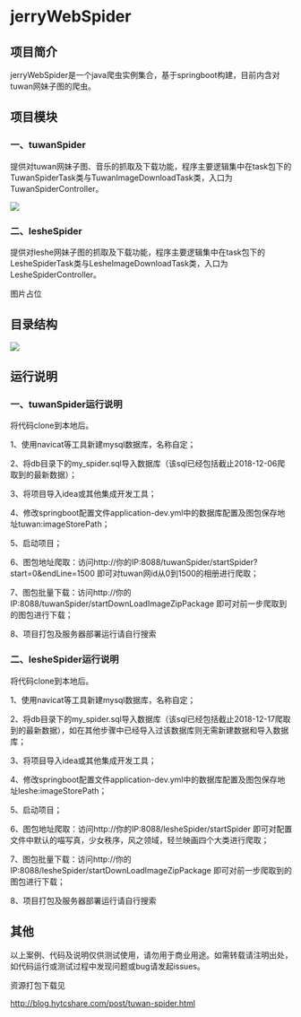# jerryWebSpider

## 项目简介

jerryWebSpider是一个java爬虫实例集合，基于springboot构建，目前内含对tuwan网妹子图的爬虫。

## 项目模块 

### 一、tuwanSpider

提供对tuwan网妹子图、音乐的抓取及下载功能，程序主要逻辑集中在task包下的TuwanSpiderTask类与TuwanImageDownloadTask类，入口为TuwanSpiderController。

![](https://raw.githubusercontent.com/jrhu05/jerryWebSpider/master/pic/tuwan.jpg)

### 二、lesheSpider

提供对leshe网妹子图的抓取及下载功能，程序主要逻辑集中在task包下的LesheSpiderTask类与LesheImageDownloadTask类，入口为LesheSpiderController。

图片占位

## 目录结构

![](https://raw.githubusercontent.com/jrhu05/jerryWebSpider/master/pic/structure.jpg)

## 运行说明

### 一、tuwanSpider运行说明

将代码clone到本地后。

1、使用navicat等工具新建mysql数据库，名称自定；

2、将db目录下的my_spider.sql导入数据库（该sql已经包括截止2018-12-06爬取到的最新数据）；

3、将项目导入idea或其他集成开发工具；

4、修改springboot配置文件application-dev.yml中的数据库配置及图包保存地址tuwan:imageStorePath；

5、启动项目；

6、图包地址爬取：访问http://你的IP:8088/tuwanSpider/startSpider?start=0&endLine=1500 即可对tuwan网id从0到1500的相册进行爬取；

7、图包批量下载：访问http://你的IP:8088/tuwanSpider/startDownLoadImageZipPackage 即可对前一步爬取到的图包进行下载；

8、项目打包及服务器部署运行请自行搜索

### 二、lesheSpider运行说明

将代码clone到本地后。

1、使用navicat等工具新建mysql数据库，名称自定；

2、将db目录下的my_spider.sql导入数据库（该sql已经包括截止2018-12-17爬取到的最新数据），如在其他步骤中已经导入过该数据库则无需新建数据和导入数据库；

3、将项目导入idea或其他集成开发工具；

4、修改springboot配置文件application-dev.yml中的数据库配置及图包保存地址leshe:imageStorePath；

5、启动项目；

6、图包地址爬取：访问http://你的IP:8088/lesheSpider/startSpider 即可对配置文件中默认的喵写真，少女秩序，风之领域，轻兰映画四个大类进行爬取；

7、图包批量下载：访问http://你的IP:8088/lesheSpider/startDownLoadImageZipPackage 即可对前一步爬取到的图包进行下载；

8、项目打包及服务器部署运行请自行搜索

## 其他

以上案例、代码及说明仅供测试使用，请勿用于商业用途。如需转载请注明出处，如代码运行或测试过程中发现问题或bug请发起issues。

资源打包下载见

http://blog.hytcshare.com/post/tuwan-spider.html
